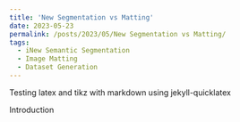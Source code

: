 ```yaml
---
title: 'New Segmentation vs Matting'
date: 2023-05-23
permalink: /posts/2023/05/New Segmentation vs Matting/
tags:
  - iNew Semantic Segmentation
  - Image Matting
  - Dataset Generation
---
```


Testing latex and tikz with markdown using jekyll-quicklatex

Introduction


